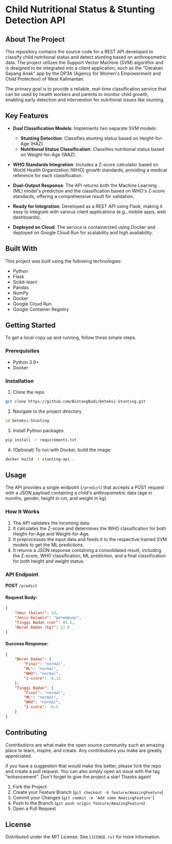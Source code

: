 # Child Nutritional Status & Stunting Detection API

## About The Project

This repository contains the source code for a REST API developed to classify child nutritional status and detect stunting based on anthropometric data. The project utilizes the Support Vector Machine (SVM) algorithm and is designed to be integrated into a client application, such as the "Gerakan Sayang Anak" app by the DP3A (Agency for Women's Empowerment and Child Protection) of West Kalimantan.

The primary goal is to provide a reliable, real-time classification service that can be used by health workers and parents to monitor child growth, enabling early detection and intervention for nutritional issues like stunting.

## Key Features

* **Dual Classification Models**: Implements two separate SVM models:

  * **Stunting Detection**: Classifies stunting status based on Height-for-Age (HAZ).
  * **Nutritional Status Classification**: Classifies nutritional status based on Weight-for-Age (WAZ).

* **WHO Standards Integration**: Includes a Z-score calculator based on World Health Organization (WHO) growth standards, providing a medical reference for each classification.

* **Dual-Output Response**: The API returns both the Machine Learning (ML) model's prediction and the classification based on WHO's Z-score standards, offering a comprehensive result for validation.

* **Ready for Integration**: Developed as a REST API using Flask, making it easy to integrate with various client applications (e.g., mobile apps, web dashboards).

* **Deployed on Cloud**: The service is containerized using Docker and deployed on Google Cloud Run for scalability and high availability.

## Built With

This project was built using the following technologies:

* Python
* Flask
* Scikit-learn
* Pandas
* NumPy
* Docker
* Google Cloud Run
* Google Container Registry

## Getting Started

To get a local copy up and running, follow these simple steps.

### Prerequisites

* Python 3.9+
* Docker

### Installation

1. Clone the repo

```bash
git clone https://github.com/BintangBudi/Deteksi-Stunting.git
```

2. Navigate to the project directory

```bash
cd Deteksi-Stunting
```

3. Install Python packages

```bash
pip install -r requirements.txt
```

4. (Optional) To run with Docker, build the image:

```bash
docker build -t stunting-api .
```

## Usage

The API provides a single endpoint (`/predict`) that accepts a POST request with a JSON payload containing a child's anthropometric data (age in months, gender, height in cm, and weight in kg).

### How It Works

1. The API validates the incoming data.
2. It calculates the Z-score and determines the WHO classification for both Height-for-Age and Weight-for-Age.
3. It preprocesses the input data and feeds it to the respective trained SVM models to get the ML predictions.
4. It returns a JSON response containing a consolidated result, including the Z-score, WHO classification, ML prediction, and a final classification for both height and weight status.

### API Endpoint

**POST** `/predict`

#### Request Body:

```json
{
    "Umur (bulan)": 24,
    "Jenis Kelamin": "perempuan",
    "Tinggi Badan (cm)": 85.5,
    "Berat Badan (kg)": 12.0
}
```

#### Success Response:

```json
{
    "Berat Badan": {
        "Final": "normal",
        "ML": "normal",
        "WHO": "normal",
        "Z-score": -0.15
    },
    "Tinggi Badan": {
        "Final": "normal",
        "ML": "normal",
        "WHO": "normal",
        "Z-score": -0.5
    }
}
```

## Contributing

Contributions are what make the open source community such an amazing place to learn, inspire, and create. Any contributions you make are greatly appreciated.

If you have a suggestion that would make this better, please fork the repo and create a pull request. You can also simply open an issue with the tag "enhancement".
Don't forget to give the project a star! Thanks again!

1. Fork the Project
2. Create your Feature Branch (`git checkout -b feature/AmazingFeature`)
3. Commit your Changes (`git commit -m 'Add some AmazingFeature'`)
4. Push to the Branch (`git push origin feature/AmazingFeature`)
5. Open a Pull Request

## License

Distributed under the MIT License. See `LICENSE.txt` for more information.
